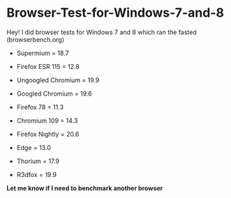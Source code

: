 # Browser-Test-for-Windows-7-and-8
Hey! I did browser tests for Windows 7 and 8 which ran the fasted (browserbench.org)

- Supermium = 18.7

- Firefox ESR 115 = 12.8

- Ungoogled Chromium = 19.9

- Googled Chromium = 19.6

- Firefox 78 = 11.3

- Chromium 109 = 14.3

- Firefox Nightly = 20.6

- Edge = 13.0

- Thorium = 17.9

- R3dfox = 19.9

**Let me know if I need to benchmark another browser**
